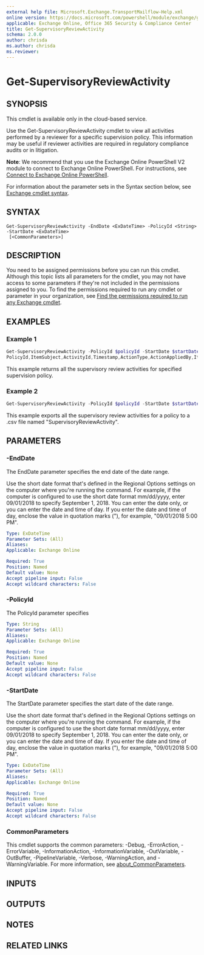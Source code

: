 ```yaml
---
external help file: Microsoft.Exchange.TransportMailflow-Help.xml
online version: https://docs.microsoft.com/powershell/module/exchange/get-supervisoryreviewactivity
applicable: Exchange Online, Office 365 Security & Compliance Center
title: Get-SupervisoryReviewActivity
schema: 2.0.0
author: chrisda
ms.author: chrisda
ms.reviewer:
---
```


# Get-SupervisoryReviewActivity

## SYNOPSIS
This cmdlet is available only in the cloud-based service.

Use the Get-SupervisoryReviewActivity cmdlet to view all activities performed by a reviewer for a specific supervision policy. This information may be useful if reviewer activities are required in regulatory compliance audits or in litigation.

**Note**: We recommend that you use the Exchange Online PowerShell V2 module to connect to Exchange Online PowerShell. For instructions, see [Connect to Exchange Online PowerShell](https://docs.microsoft.com/powershell/exchange/connect-to-exchange-online-powershell).

For information about the parameter sets in the Syntax section below, see [Exchange cmdlet syntax](https://docs.microsoft.com/powershell/exchange/exchange-cmdlet-syntax).

## SYNTAX

```
Get-SupervisoryReviewActivity -EndDate <ExDateTime> -PolicyId <String> -StartDate <ExDateTime>
 [<CommonParameters>]
```

## DESCRIPTION
You need to be assigned permissions before you can run this cmdlet. Although this topic lists all parameters for the cmdlet, you may not have access to some parameters if they're not included in the permissions assigned to you. To find the permissions required to run any cmdlet or parameter in your organization, see [Find the permissions required to run any Exchange cmdlet](https://docs.microsoft.com/powershell/exchange/find-exchange-cmdlet-permissions).

## EXAMPLES

### Example 1
```powershell
Get-SupervisoryReviewActivity -PolicyId $policyId -StartDate $startDate -EndDate $endDate | Sort-Object Timestamp -Descending | fl
PolicyId,ItemSubject,ActivityId,Timestamp,ActionType,ActionAppliedBy,ItemStatusAfterAction
```

This example returns all the supervisory review activities for specified supervision policy.

### Example 2
```powershell
Get-SupervisoryReviewActivity -PolicyId $policyId -StartDate $startDate -EndDate $endDate | Sort-Object Timestamp -Descending | select-object PolicyId,ItemSubject,ActivityId,Timestamp,ActionType,ActionAppliedBy,ItemStatusAfterAction | Export-csv 'C:\Temp\SupervisoryReviewActivity.csv'
```

This example exports all the supervisory review activities for a policy to a .csv file named "SupervisoryReviewActivity".

## PARAMETERS

### -EndDate
The EndDate parameter specifies the end date of the date range.

Use the short date format that's defined in the Regional Options settings on the computer where you're running the command. For example, if the computer is configured to use the short date format mm/dd/yyyy, enter 09/01/2018 to specify September 1, 2018. You can enter the date only, or you can enter the date and time of day. If you enter the date and time of day, enclose the value in quotation marks ("), for example, "09/01/2018 5:00 PM".

```yaml
Type: ExDateTime
Parameter Sets: (All)
Aliases:
Applicable: Exchange Online

Required: True
Position: Named
Default value: None
Accept pipeline input: False
Accept wildcard characters: False
```

### -PolicyId
The PolicyId parameter specifies

```yaml
Type: String
Parameter Sets: (All)
Aliases:
Applicable: Exchange Online

Required: True
Position: Named
Default value: None
Accept pipeline input: False
Accept wildcard characters: False
```

### -StartDate
The StartDate parameter specifies the start date of the date range.

Use the short date format that's defined in the Regional Options settings on the computer where you're running the command. For example, if the computer is configured to use the short date format mm/dd/yyyy, enter 09/01/2018 to specify September 1, 2018. You can enter the date only, or you can enter the date and time of day. If you enter the date and time of day, enclose the value in quotation marks ("), for example, "09/01/2018 5:00 PM".

```yaml
Type: ExDateTime
Parameter Sets: (All)
Aliases:
Applicable: Exchange Online

Required: True
Position: Named
Default value: None
Accept pipeline input: False
Accept wildcard characters: False
```

### CommonParameters
This cmdlet supports the common parameters: -Debug, -ErrorAction, -ErrorVariable, -InformationAction, -InformationVariable, -OutVariable, -OutBuffer, -PipelineVariable, -Verbose, -WarningAction, and -WarningVariable. For more information, see [about_CommonParameters](https://go.microsoft.com/fwlink/p/?LinkID=113216).

## INPUTS

###  

## OUTPUTS

###  

## NOTES

## RELATED LINKS
